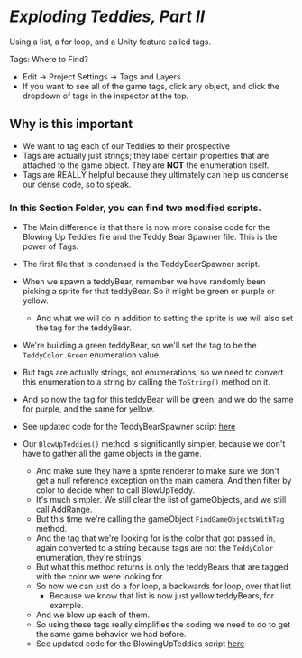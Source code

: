 # ***Exploding Teddies, Part II***
Using a list, a for loop, and a Unity feature called tags. 

Tags: Where to Find? 
- Edit → Project Settings → Tags and Layers
- If you want to see all of the game tags, click any object, and click the dropdown of tags in the inspector at the top. 

## Why is this important
- We want to tag each of our Teddies to their prospective  
- Tags are actually just strings; they label certain properties that are attached to the game object. They are **NOT** the enumeration itself.
- Tags are REALLY helpful because they ultimately can help us condense our dense code, so to speak.

### In this Section Folder, you can find two modified scripts.
-  The Main difference is that there is now more consise code for the Blowing Up Teddies file and the Teddy Bear Spawner file. This is the power of Tags:

- The first file that is condensed is the TeddyBearSpawner script.
- When we spawn a teddyBear, remember we have randomly been picking a sprite for that teddyBear. So it might be green or purple or yellow.
    - And what we will do in addition to setting the sprite is we will also set the tag for the teddyBear.
- We're building a green teddyBear, so we'll set the tag to be the `TeddyColor.Green` enumeration value.
- But tags are actually strings, not enumerations, so we need to convert this enumeration to a string by calling the `ToString()` method on it.
- And so now the tag for this teddyBear will be green, and we do the same for purple, and the same for yellow.
- See updated code for the TeddyBearSpawner script [here](TeddyBearSpawner.cs)

- Our `BlowUpTeddies()` method is significantly simpler, because we don't have to gather all the game objects in the game. 
    - And make sure they have a sprite renderer to make sure we don't get a null reference exception on the main camera. And then filter by color to decide when to call BlowUpTeddy. 
    - It's much simpler. We still clear the list of gameObjects, and we still call AddRange.
    - But this time we're calling the gameObject `FindGameObjectsWithTag` method.
    - And the tag that we're looking for is the color that got passed in, again converted to a string because tags are not the `TeddyColor` enumeration, they're strings.
    - But what this method returns is only the teddyBears that are tagged with the color we were looking for.
    - So now we can just do a for loop, a backwards for loop, over that list
        - Because we know that list is now just yellow teddyBears, for example.
    - And we blow up each of them.
    - So using these tags really simplifies the coding we need to do to get the same game behavior we had before.
    - See updated code for the BlowingUpTeddies script [here](BlowingUpTeddies.cs)